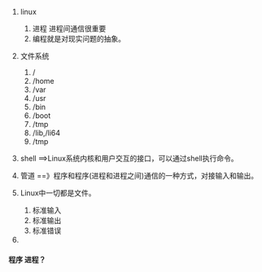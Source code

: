 1. linux
    1. 进程 进程间通信很重要
    2. 编程就是对现实问题的抽象。

2. 文件系统
    1. /
    2. /home
    3. /var
    4. /usr
    5. /bin
    6. /boot
    7. /tmp
    8. /lib,/li64
    9. /tmp
3. shell ==>Linux系统内核和用户交互的接口，可以通过shell执行命令。
4. 管道 ==》程序和程序(进程和进程之间)通信的一种方式，对接输入和输出。
5. Linux中一切都是文件。
    1. 标准输入
    2. 标准输出
    3. 标准错误
6. 

#### 程序 进程？
